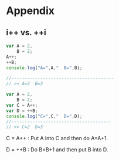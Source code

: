# Appendix

## i++ vs. ++i

```javascript
var A = 2,
    B = 2;
A++;
++B;
console.log("A=",A,"  B=",B);

//---------------------------------------
// >> A=3  B=3
```

```javascript
var A = 2,
    B = 2;
var C = A++;
var D = ++B;
console.log("C=",C,"  D=",D);
//--------------------------------------
// >> C=2  D=3
```

C = A++ : Put A into C and then do A=A+1.

D = ++B : Do B=B+1 and then put B into D.

